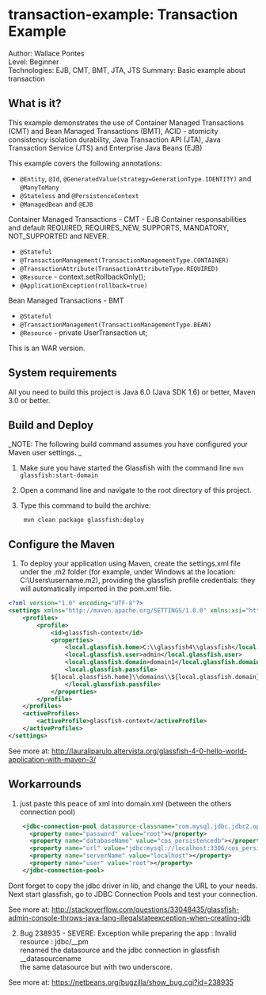 transaction-example: Transaction Example
===============================
Author: Wallace Pontes   
Level: Beginner   
Technologies: EJB, CMT, BMT, JTA, JTS
Summary: Basic example about transaction

What is it?
-----------

This example demonstrates the use of Container Managed Transactions (CMT) and Bean Managed Transactions (BMT), 
ACID - atomicity consistency isolation durability, Java Transaction API (JTA), Java Transaction Service (JTS)
and Enterprise Java Beans (EJB)


This example covers the following annotations:  

* `@Entity`, `@Id`, `@GeneratedValue(strategy=GenerationType.IDENTITY)` and `@ManyToMany`  
* `@Stateless` and `@PersistenceContext`  
* `@ManagedBean` and `@EJB` 

Container Managed Transactions - CMT - EJB Container responsabilities and default
REQUIRED, REQUIRES_NEW, SUPPORTS, MANDATORY, NOT_SUPPORTED and NEVER.
* `@Stateful`
* `@TransactionManagement(TransactionManagementType.CONTAINER)`
* `@TransactionAttribute(TransactionAttributeType.REQUIRED)`
* `@Resource` - context.setRollbackOnly();
* `@ApplicationException(rollback=true)`

Bean Managed Transactions - BMT
* `@Stateful`
* `@TransactionManagement(TransactionManagementType.BEAN)`
* `@Resource` - private UserTransaction ut;

This is an WAR version.  


System requirements
-------------------

All you need to build this project is Java 6.0 (Java SDK 1.6) or better, Maven 3.0 or better.  

Build and Deploy 
-------------------------

_NOTE: The following build command assumes you have configured your Maven user settings. _

1. Make sure you have started the Glassfish with the command line `mvn glassfish:start-domain`
2. Open a command line and navigate to the root directory of this project.
3. Type this command to build the archive:

        mvn clean package glassfish:deploy


Configure the Maven  
-------------------  

1. To deploy your application using Maven, create the settings.xml file under the .m2 folder (for example, under Windows at the location: C:\Users\username\.m2), providing the glassfish profile credentials: they will automatically imported in the pom.xml file.

```xml
<?xml version="1.0" encoding="UTF-8"?> 
<settings xmlns="http://maven.apache.org/SETTINGS/1.0.0" xmlns:xsi="http://www.w3.org/2001/XMLSchema-instance" xsi:schemaLocation="http://maven.apache.org/SETTINGS/1.0.0 http://maven.apache.org/xsd/settings-1.0.0.xsd">
	<profiles>
        <profile>
            <id>glassfish-context</id>
            <properties>
                <local.glassfish.home>C:\\glassfish4\\glassfish</local.glassfish.home>
                <local.glassfish.user>admin</local.glassfish.user>
                <local.glassfish.domain>domain1</local.glassfish.domain>
                <local.glassfish.passfile>
            ${local.glassfish.home}\\domains\\${local.glassfish.domain}\\config\\domain-passwords
                </local.glassfish.passfile>
            </properties>
        </profile>
    </profiles>
    <activeProfiles>
        <activeProfile>glassfish-context</activeProfile>
    </activeProfiles>
</settings>
```
See more at: http://lauraliparulo.altervista.org/glassfish-4-0-hello-world-application-with-maven-3/  


Workarrounds  
--------------  
1) just paste this peace of xml into domain.xml (between the others connection pool)  
```xml
	<jdbc-connection-pool datasource-classname="com.mysql.jdbc.jdbc2.optional.MysqlConnectionPoolDataSource" name="cos_persistencedbPool" res-type="javax.sql.ConnectionPoolDataSource">
	  <property name="password" value="root"></property>
	  <property name="databaseName" value="cos_persistencedb"></property>
	  <property name="url" value="jdbc:mysql://localhost:3306/cos_persistencedb"></property>
	  <property name="serverName" value="localhost"></property>
	  <property name="user" value="root"></property>
	</jdbc-connection-pool>
```
Dont forget to copy the jdbc driver in lib, and change the URL to your needs. Next start glassfish, go to JDBC Connection Pools and test your connection.  

See more at: http://stackoverflow.com/questions/33048435/glassfish-admin-console-throws-java-lang-illegalstateexception-when-creating-jdb  

2) Bug 238935 - SEVERE: Exception while preparing the app : Invalid resource : jdbc/<databasename>__pm  
renamed the datasource and the jdbc connection in glassfish   
__datasourcename  
the same datasource but with two underscore.  


See more at: https://netbeans.org/bugzilla/show_bug.cgi?id=238935  
